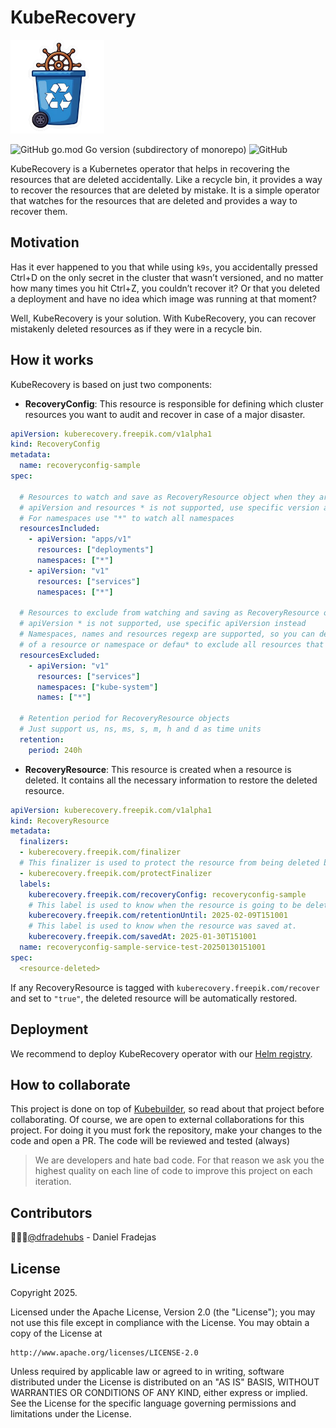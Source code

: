 # KubeRecovery
<img src="https://raw.githubusercontent.com/freepik-company/kuberecovery/master/docs/img/logo.png" alt="KubeRecovery Logo (Main) logo." width="150">

![GitHub go.mod Go version (subdirectory of monorepo)](https://img.shields.io/github/go-mod/go-version/freepik-company/kuberecovery)
![GitHub](https://img.shields.io/github/license/freepik-company/kuberecovery)

KubeRecovery is a Kubernetes operator that helps in recovering the resources that are deleted accidentally.
Like a recycle bin, it provides a way to recover the resources that are deleted by mistake. It is a simple 
operator that watches for the resources that are deleted and provides a way to recover them.

## Motivation

Has it ever happened to you that while using `k9s`, you accidentally pressed Ctrl+D on the only secret in the cluster that
wasn’t versioned, and no matter how many times you hit Ctrl+Z, you couldn’t recover it? Or that you deleted a deployment
and have no idea which image was running at that moment?

Well, KubeRecovery is your solution. With KubeRecovery, you can recover mistakenly deleted resources as if they were in
a recycle bin.

## How it works

KubeRecovery is based on just two components:
* **RecoveryConfig**: This resource is responsible for defining which cluster resources you want to audit and recover 
in case of a major disaster.
```yaml
apiVersion: kuberecovery.freepik.com/v1alpha1
kind: RecoveryConfig
metadata:
  name: recoveryconfig-sample
spec:

  # Resources to watch and save as RecoveryResource object when they are deleted
  # apiVersion and resources * is not supported, use specific version and resource instead
  # For namespaces use "*" to watch all namespaces
  resourcesIncluded:
    - apiVersion: "apps/v1"
      resources: ["deployments"]
      namespaces: ["*"]
    - apiVersion: "v1"
      resources: ["services"]
      namespaces: ["*"]

  # Resources to exclude from watching and saving as RecoveryResource object
  # apiVersion * is not supported, use specific apiVersion instead
  # Namespaces, names and resources regexp are supported, so you can define * to exclude all resources
  # of a resource or namespace or defau* to exclude all resources that start with defau
  resourcesExcluded:
    - apiVersion: "v1"
      resources: ["services"]
      namespaces: ["kube-system"]
      names: ["*"]

  # Retention period for RecoveryResource objects
  # Just support us, ns, ms, s, m, h and d as time units
  retention:
    period: 240h
```

* **RecoveryResource**: This resource is created when a resource is deleted. It contains all the necessary information 
to restore the deleted resource.
```yaml
apiVersion: kuberecovery.freepik.com/v1alpha1
kind: RecoveryResource
metadata:
  finalizers:
  - kuberecovery.freepik.com/finalizer
  # This finalizer is used to protect the resource from being deleted before the retentionUntil label date.
  - kuberecovery.freepik.com/protectFinalizer
  labels:
    kuberecovery.freepik.com/recoveryConfig: recoveryconfig-sample
    # This label is used to know when the resource is going to be deleted.
    kuberecovery.freepik.com/retentionUntil: 2025-02-09T151001
    # This label is used to know when the resource was saved at.
    kuberecovery.freepik.com/savedAt: 2025-01-30T151001
  name: recoveryconfig-sample-service-test-20250130151001
spec:
  <resource-deleted>
```
If any RecoveryResource is tagged with `kuberecovery.freepik.com/recover` and set to `"true"`, the deleted resource will 
be automatically restored.

## Deployment
We recommend to deploy KubeRecovery operator with our [Helm registry](https://freepik-company.github.io/kuberecovery/).

## How to collaborate

This project is done on top of [Kubebuilder](https://github.com/kubernetes-sigs/kubebuilder), so read about that project
before collaborating. Of course, we are open to external collaborations for this project. For doing it you must fork the
repository, make your changes to the code and open a PR. The code will be reviewed and tested (always)

> We are developers and hate bad code. For that reason we ask you the highest quality on each line of code to improve
> this project on each iteration.

## Contributors
🧑🏽‍🦱[@dfradehubs](https://github.com/dfradehubs) - Daniel Fradejas

## License

Copyright 2025.

Licensed under the Apache License, Version 2.0 (the "License");
you may not use this file except in compliance with the License.
You may obtain a copy of the License at

    http://www.apache.org/licenses/LICENSE-2.0

Unless required by applicable law or agreed to in writing, software
distributed under the License is distributed on an "AS IS" BASIS,
WITHOUT WARRANTIES OR CONDITIONS OF ANY KIND, either express or implied.
See the License for the specific language governing permissions and
limitations under the License.

